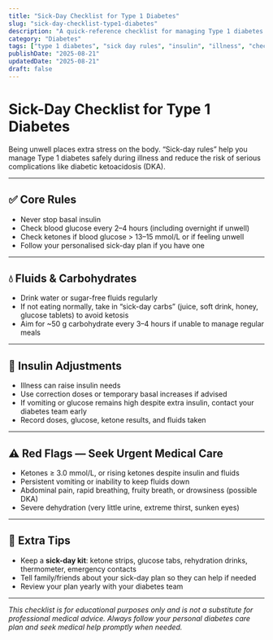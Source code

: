 ```yaml
---
title: "Sick-Day Checklist for Type 1 Diabetes"
slug: "sick-day-checklist-type1-diabetes"
description: "A quick-reference checklist for managing Type 1 diabetes during illness, including core rules, fluids, insulin adjustments, and red flags."
category: "Diabetes"
tags: ["type 1 diabetes", "sick day rules", "insulin", "illness", "checklist"]
publishDate: "2025-08-21"
updatedDate: "2025-08-21"
draft: false
---
```


# Sick-Day Checklist for Type 1 Diabetes

Being unwell places extra stress on the body. “Sick-day rules” help you manage Type 1 diabetes safely during illness and reduce the risk of serious complications like diabetic ketoacidosis (DKA).

---

## ✅ Core Rules
- Never stop basal insulin  
- Check blood glucose every 2–4 hours (including overnight if unwell)  
- Check ketones if blood glucose > 13–15 mmol/L or if feeling unwell  
- Follow your personalised sick-day plan if you have one  

---

## 💧 Fluids & Carbohydrates
- Drink water or sugar-free fluids regularly  
- If not eating normally, take in “sick-day carbs” (juice, soft drink, honey, glucose tablets) to avoid ketosis  
- Aim for ~50 g carbohydrate every 3–4 hours if unable to manage regular meals  

---

## 💉 Insulin Adjustments
- Illness can raise insulin needs  
- Use correction doses or temporary basal increases if advised  
- If vomiting or glucose remains high despite extra insulin, contact your diabetes team early  
- Record doses, glucose, ketone results, and fluids taken  

---

## ⚠️ Red Flags — Seek Urgent Medical Care
- Ketones ≥ 3.0 mmol/L, or rising ketones despite insulin and fluids  
- Persistent vomiting or inability to keep fluids down  
- Abdominal pain, rapid breathing, fruity breath, or drowsiness (possible DKA)  
- Severe dehydration (very little urine, extreme thirst, sunken eyes)  

---

## 🧰 Extra Tips
- Keep a **sick-day kit**: ketone strips, glucose tabs, rehydration drinks, thermometer, emergency contacts  
- Tell family/friends about your sick-day plan so they can help if needed  
- Review your plan yearly with your diabetes team  

---

*This checklist is for educational purposes only and is not a substitute for professional medical advice. Always follow your personal diabetes care plan and seek medical help promptly when needed.*
